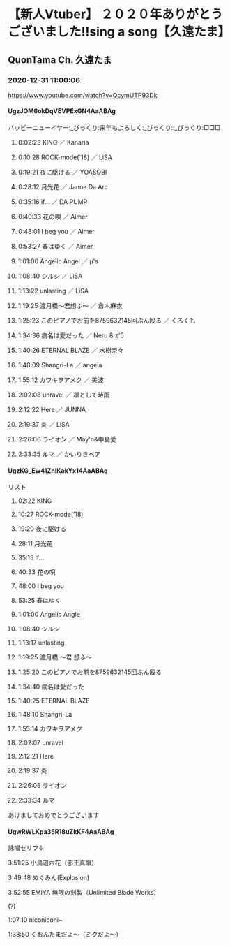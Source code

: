 # 【新人Vtuber】 ２０２０年ありがとうございました‼sing a song【久遠たま】

## QuonTama Ch. 久遠たま

### 2020-12-31 11:00:06

https://www.youtube.com/watch?v=QcymUTP93Dk

#### UgzJOM6okDqVEVPExGN4AaABAg

ハッピーニューイヤー:_びっくり:来年もよろしく:_びっくり::_びっくり:□□□



01. 0:02:23 KING ／ Kanaria

02. 0:10:28 ROCK-mode('18) ／ LiSA

03. 0:19:21 夜に駆ける ／ YOASOBI

04. 0:28:12 月光花 ／ Janne Da Arc

05. 0:35:16 if… ／ DA PUMP

06. 0:40:33 花の唄 ／ Aimer

07. 0:48:01 I beg you ／ Aimer

08. 0:53:27 春はゆく ／ Aimer

09. 1:01:00 Angelic Angel ／ μ's

10. 1:08:40 シルシ ／ LiSA

11. 1:13:22 unlasting ／ LiSA

12. 1:19:25 渡月橋〜君想ふ〜 ／ 倉木麻衣

13. 1:25:23 このピアノでお前を8759632145回ぶん殴る ／ くろくも

14. 1:34:36 病名は愛だった ／ Neru & z'5 

15. 1:40:26 ETERNAL BLAZE ／ 水樹奈々

16. 1:48:09 Shangri-La ／ angela

17. 1:55:12 カワキヲアメク ／ 美波

18. 2:02:08 unravel ／ 凛として時雨

19. 2:12:22 Here ／ JUNNA 

20. 2:19:37 炎 ／ LiSA

21. 2:26:06 ライオン ／ May'n&中島愛

22. 2:33:35 ルマ ／ かいりきベア



#### UgzKG_Ew41ZhlKakYx14AaABAg

リスト

1.	02:22 KING

2.	10:27 ROCK-mode(’18)

3.	19:20 夜に駆ける

4.	28:11 月光花

5.	35:15 if…

6.	40:33 花の唄

7.	48:00 I beg you

8.	53:25 春はゆく

9.	1:01:00 Angelic Angle

10.	1:08:40 シルシ

11.	1:13:17 unlasting

12.	1:19:25 渡月橋 〜君 想ふ〜 

13.	1:25:20 このピアノでお前を8759632145回ぶん殴る

14.	1:34:40 病名は愛だった

15.	1:40:25 ETERNAL BLAZE

16.	1:48:10 Shangri-La

17.	1:55:14 カワキヲアメク

18.	2:02:07 unravel

19.	2:12:21 Here

20.	2:19:37 炎

21.	2:26:05 ライオン

22.	2:33:34 ルマ



あけましておめでとうございます



#### UgwRWLKpa35R18uZkKF4AaABAg

詠唱セリフ↓

3:51:25 小鳥遊六花（邪王真眼）

3:49:48 めぐみん(Explosion)

3:52:55 EMIYA 無限の剣製（Unlimited Blade Works）

(?)

1:07:10 niconiconi~

1:38:50 くおんたまだよ～（ミクだよ～）

